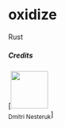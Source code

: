 # oxidize
Rust 


##### Credits

[<img src="https://avatars0.githubusercontent.com/u/469046?s=460&v=4" width="75px;"/><br /><sub>Dmitri Nesteruk</sub>]
